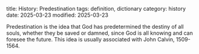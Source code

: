 title: History: Predestination
tags: definition, dictionary
category: history
date: 2025-03-23
modified: 2025-03-23


Predestination is the idea that God has
 predetermined the destiny of all souls, whether they be saved or
 damned, since God is all knowing and can foresee the future. This
 idea is usually associated with John Calvin, 1509-
1564.







